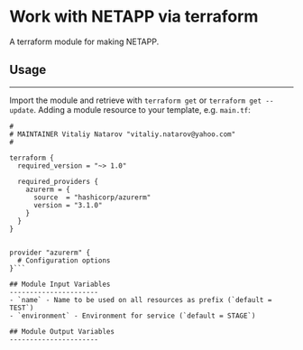 # Work with NETAPP via terraform

A terraform module for making NETAPP.


## Usage
----------------------
Import the module and retrieve with ```terraform get``` or ```terraform get --update```. Adding a module resource to your template, e.g. `main.tf`:

```
#
# MAINTAINER Vitaliy Natarov "vitaliy.natarov@yahoo.com"
#

terraform {
  required_version = "~> 1.0"

  required_providers {
    azurerm = {
      source  = "hashicorp/azurerm"
      version = "3.1.0"
    }
  }
}


provider "azurerm" {
  # Configuration options
}```

## Module Input Variables
----------------------
- `name` - Name to be used on all resources as prefix (`default = TEST`)
- `environment` - Environment for service (`default = STAGE`)

## Module Output Variables
----------------------
